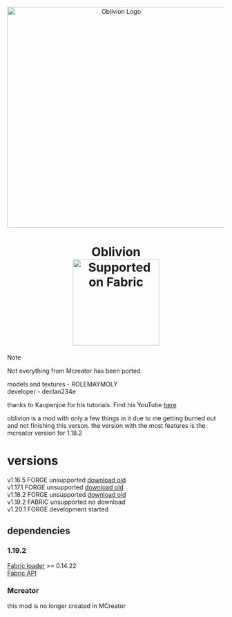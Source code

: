<p align="center"><img src="https://declan234e.dev/images/icon.png" alt="Oblivion Logo" width="512"></p>
<h1 align="center">Oblivion  <br>
    <a href="https://fabricmc.net/"><img src="https://cdn.jsdelivr.net/npm/@intergrav/devins-badges@3/assets/cozy/supported/fabric_64h.png" alt="Supported on Fabric" width="200"></a></h1>

> [!NOTE]
> Not everything from Mcreator has been ported.

models and textures - ROLEMAYMOLY <br>
developer - declan234e <br>

thanks to Kaupenjoe for his tutorials. Find his YouTube [here](https://www.youtube.com/@ModdingByKaupenjoe)

oblivion is a mod with only a few things in it due to me getting burned out and not finishing this verson. the version with the most features is the mcreator version for 1.18.2


# versions
v1.16.5 FORGE unsupported [download old](https://github.com/declan234e/oblivion/releases/tag/0.1.3A) <br>
v1.17.1 FORGE unsupported [download old](https://github.com/declan234e/oblivion/releases/tag/0.1.4A) <br>
v1.18.2 FORGE unsupported [download old](https://github.com/declan234e/oblivion/releases/tag/0.1.5B) <br>
v1.19.2 FABRIC unsupported no download <br>
v1.20.1 FORGE development started 

## dependencies

### 1.19.2
[Fabric loader](https://fabricmc.net/) >= 0.14.22 <br>
[Fabric API](https://modrinth.com/mod/fabric-api)

### Mcreator
this mod is no longer created in MCreator